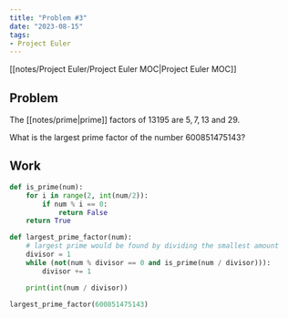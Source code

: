 ```yaml
---
title: "Problem #3"
date: "2023-08-15"
tags:
- Project Euler
---
```


[[notes/Project Euler/Project Euler MOC|Project Euler MOC]]

## Problem

The [[notes/prime|prime]] factors of $13195$ are $5,7,13$ and $29$.

What is the largest prime factor of the number $600851475143$?

## Work

```python
def is_prime(num):
    for i in range(2, int(num/2)):
        if num % i == 0:
            return False
    return True

def largest_prime_factor(num):
    # largest prime would be found by dividing the smallest amount
    divisor = 1
    while (not(num % divisor == 0 and is_prime(num / divisor))):
        divisor += 1

    print(int(num / divisor))

largest_prime_factor(600851475143)
```